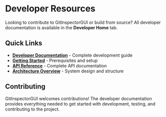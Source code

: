 # Developer Resources

Looking to contribute to GitInspectorGUI or build from source? All developer documentation is available in the **Developer Home** tab.

## Quick Links

- **[Developer Documentation](../index.md)** - Complete development guide
- **[Getting Started](../getting-started/01-prerequisites.md)** - Prerequisites and setup
- **[API Reference](../api/reference.md)** - Complete API documentation
- **[Architecture Overview](../architecture/overview.md)** - System design and structure

## Contributing

GitInspectorGUI welcomes contributions! The developer documentation provides everything needed to get started with development, testing, and contributing to the project.
